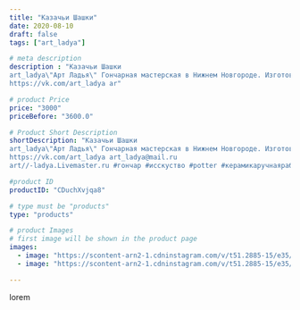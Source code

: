 ```yaml
---
title: "Казачьи Шашки"
date: 2020-08-10
draft: false
tags: ["art_ladya"]

# meta description
description : "Казачьи Шашки 
art_ladya\"Арт Ладья\" Гончарная мастерская в Нижнем Новгороде. Изготовление керамики и мастер//-классы по обучению. 
https://vk.com/art_ladya ar"

# product Price
price: "3000"
priceBefore: "3600.0"

# Product Short Description
shortDescription: "Казачьи Шашки 
art_ladya\"Арт Ладья\" Гончарная мастерская в Нижнем Новгороде. Изготовление керамики и мастер//-классы по обучению. 
https://vk.com/art_ladya art_ladya@mail.ru 
art//-ladya.Livemaster.ru #гончар #исскуство #potter #керамикаручнаяработа #гончарнаямастерская #керамиканазаказ #handmade #craftsman #керамика #painter #эксклюзивнаякерамика #казак #decor #ceramicware #friends #claygoods #шашка #earthenware #ceramic #design #beautifulpeople #magic #masterclass #ceramicart #hummels #мастерклассы #авторскаякерамика"

#product ID
productID: "CDuchXvjqa8"

# type must be "products"
type: "products"

# product Images
# first image will be shown in the product page
images:
  - image: "https://scontent-arn2-1.cdninstagram.com/v/t51.2885-15/e35/117477099_339877623708325_3748015764506727341_n.jpg?tp=1&_nc_ht=scontent-arn2-1.cdninstagram.com&_nc_cat=101&_nc_ohc=Vd4YsKzxAvsAX8eK93I&ccb=7-4&oh=58645da15c0a321e549449630258ee0f&oe=608499CD&_nc_sid=83d603&ig_cache_key=MjM3Mjk1OTQ4Njc5OTEyNTY3Mw%3D%3D.2-ccb7-4"
  - image: "https://scontent-arn2-1.cdninstagram.com/v/t51.2885-15/e35/117440031_294436751777695_7126102892204174900_n.jpg?tp=1&_nc_ht=scontent-arn2-1.cdninstagram.com&_nc_cat=107&_nc_ohc=Sl6eZZquUngAX8Zg55q&ccb=7-4&oh=7f6b2a7e741f6aa68ec8768474eeee96&oe=6083F758&_nc_sid=83d603&ig_cache_key=MjM3Mjk1OTQ4NjYyMjk2MTk4Nw%3D%3D.2-ccb7-4"

---
```

lorem
